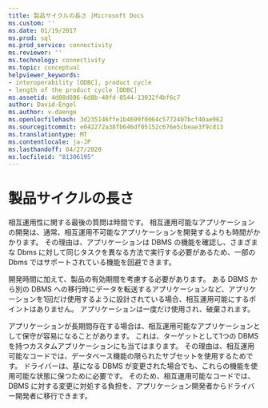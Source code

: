 ```yaml
---
title: 製品サイクルの長さ |Microsoft Docs
ms.custom: ''
ms.date: 01/19/2017
ms.prod: sql
ms.prod_service: connectivity
ms.reviewer: ''
ms.technology: connectivity
ms.topic: conceptual
helpviewer_keywords:
- interoperability [ODBC], product cycle
- length of the product cycle [ODBC]
ms.assetid: 4d08d886-6d8b-40fd-8544-13032f4bf6c7
author: David-Engel
ms.author: v-daenge
ms.openlocfilehash: 3d235146ffe1b4699f0064c5772407bcf40ae962
ms.sourcegitcommit: e042272a38fb646df05152c676e5cbeae3f9cd13
ms.translationtype: MT
ms.contentlocale: ja-JP
ms.lasthandoff: 04/27/2020
ms.locfileid: "81306195"
---
```

# <a name="length-of-the-product-cycle"></a>製品サイクルの長さ
相互運用性に関する最後の質問は時間です。 相互運用可能なアプリケーションの開発は、通常、相互運用不可能なアプリケーションを開発するよりも時間がかかります。 その理由は、アプリケーションは DBMS の機能を確認し、さまざまな Dbms に対して同じタスクを異なる方法で実行する必要があるため、一部の Dbms ではサポートされている機能を回避できます。  
  
 開発時間に加えて、製品の有効期間を考慮する必要があります。 ある DBMS から別の DBMS への移行時にデータを転送するアプリケーションなど、アプリケーションを1回だけ使用するように設計されている場合、相互運用可能にするポイントはありません。 アプリケーションは一度だけ使用され、破棄されます。  
  
 アプリケーションが長期間存在する場合は、相互運用可能なアプリケーションとして保守が容易になることがあります。 これは、ターゲットとして1つの DBMS を持つカスタムアプリケーションにも当てはまります。 その理由は、相互運用可能なコードでは、データベース機能の限られたサブセットを使用するためです。 ドライバーは、基になる DBMS が変更された場合でも、これらの機能を使用可能な状態に保つために必要です。 そのため、相互運用可能なコードでは、DBMS に対する変更に対処する負担を、アプリケーション開発者からドライバー開発者に移行できます。
